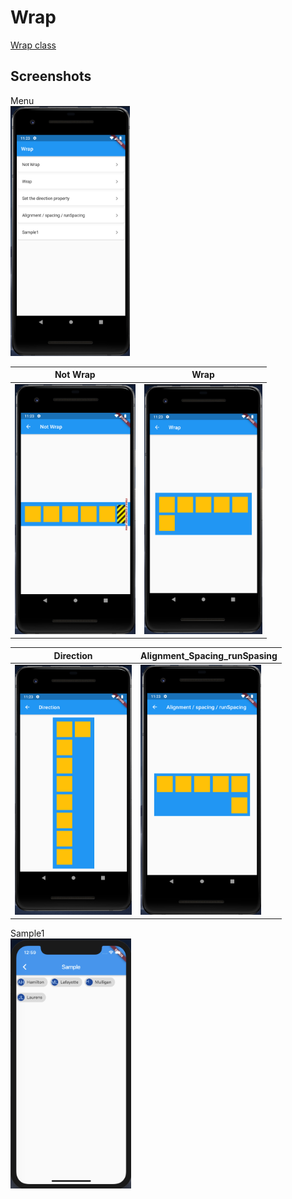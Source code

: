 # Wrap

[Wrap class](https://api.flutter.dev/flutter/widgets/Wrap-class.html)

## Screenshots

Menu  
<img src="./screenshots/Menu.png" height="400" alt="Screenshot"/>

|Not Wrap|Wrap|
| - | - |
|<img src="./screenshots/NotWrap.png" height="400" alt="Screenshot"/>|<img src="./screenshots/Wrap.png" height="400" alt="Screenshot"/>|

|Direction|Alignment_Spacing_runSpasing|
| - | - |
|<img src="./screenshots/Direction.png" height="400" alt="Screenshot"/>|<img src="./screenshots/Alignment_Spacing_runSpasing.png" height="400" alt="Screenshot"/>|

Sample1  
<img src="./screenshots/Sample1.png" height="400" alt="Screenshot"/>